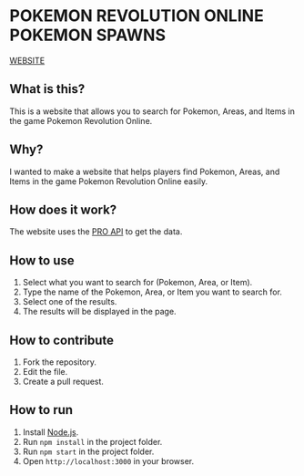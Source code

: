 # POKEMON REVOLUTION ONLINE POKEMON SPAWNS

[WEBSITE](https://pro-pokespawn.onrender.com/)

## What is this?

This is a website that allows you to search for Pokemon, Areas, and Items in the game Pokemon Revolution Online.

## Why?

I wanted to make a website that helps players find Pokemon, Areas, and Items in the game Pokemon Revolution Online easily.

## How does it work?

The website uses the [PRO API](https://pokemonrevolution.net/spawns/) to get the data.

## How to use

1. Select what you want to search for (Pokemon, Area, or Item).
2. Type the name of the Pokemon, Area, or Item you want to search for.
3. Select one of the results.
4. The results will be displayed in the page.

## How to contribute

1. Fork the repository.
2. Edit the file.
3. Create a pull request.

## How to run

1. Install [Node.js](https://nodejs.org/en/).
3. Run `npm install` in the project folder.
4. Run `npm start` in the project folder.
5. Open `http://localhost:3000` in your browser.
